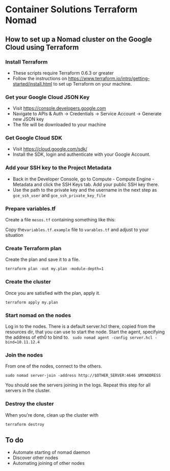 # Container Solutions Terraform Nomad

## How to set up a Nomad cluster on the Google Cloud using Terraform

### Install Terraform

* These scripts require Terraform 0.6.3 or greater
* Follow the instructions on <https://www.terraform.io/intro/getting-started/install.html> to set up Terraform on your machine.

### Get your Google Cloud JSON Key
- Visit https://console.developers.google.com
- Navigate to APIs & Auth -> Credentials -> Service Account -> Generate new JSON key
- The file will be downloaded to your machine

### Get Google Cloud SDK
- Visit https://cloud.google.com/sdk/
- Install the SDK, login and authenticate with your Google Account.

### Add your SSH key to the Project Metadata
- Back in the Developer Console, go to Compute - Compute Engine - Metadata and click the SSH Keys tab. Add your public SSH key there.
- Use the path to the private key and the username in the next step as `gce_ssh_user` and `gce_ssh_private_key_file`

### Prepare variables.tf

Create a file `mesos.tf` containing something like this:

Copy the`variables.tf.example` file to `varables.tf` and adjust to your situation

### Create Terraform plan

Create the plan and save it to a file. 

```
terraform plan -out my.plan -module-depth=1
```

### Create the cluster

Once you are satisfied with the plan, apply it.

```
terraform apply my.plan
```

### Start nomad on the nodes

Log in to the nodes. There is a default server.hcl there, copied from the resources dir, that you can use to start the node.
Start the agent, specifying the address of eth0 to bind to.
` sudo nomad agent -config server.hcl -bind=10.11.12.4`

### Join the nodes

From one of the nodes, connect to the others.

`sudo nomad server-join -address http://$OTHER_SERVER:4646 $MYADDRESS`

You should see the servers joining in the logs. Repeat this step for all servers in the cluster.

### Destroy the cluster
When you're done, clean up the cluster with
```
terraform destroy
```

## To do

- Automate starting of nomad daemon
- Discover other nodes
- Automating joining of other nodes

 
